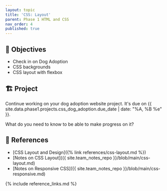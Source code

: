 ```yaml
---
layout: topic
title: 'CSS: Layout'
parent: Phase 1 HTML and CSS
nav_order: 4
published: true
---
```


## 🎯 Objectives

- Check in on Dog Adoption
- CSS backgrounds
- CSS layout with flexbox

## 🏗️ Project

Continue working on your dog adoption website project. It's due on {{ site.data.phase1.projects.css_dog_adoption.due_date | date: "%A, %B %e" }}.

What do you need to know to be able to make progress on it?

## 🔖 References

- [CSS Layout and Design]({% link references/css-layout.md %})
- [Notes on CSS Layout]({{ site.team_notes_repo }}/blob/main/css-layout.md)
- [Notes on Responsive CSS]({{ site.team_notes_repo }}/blob/main/css-responsive.md)

{% include reference_links.md %}
